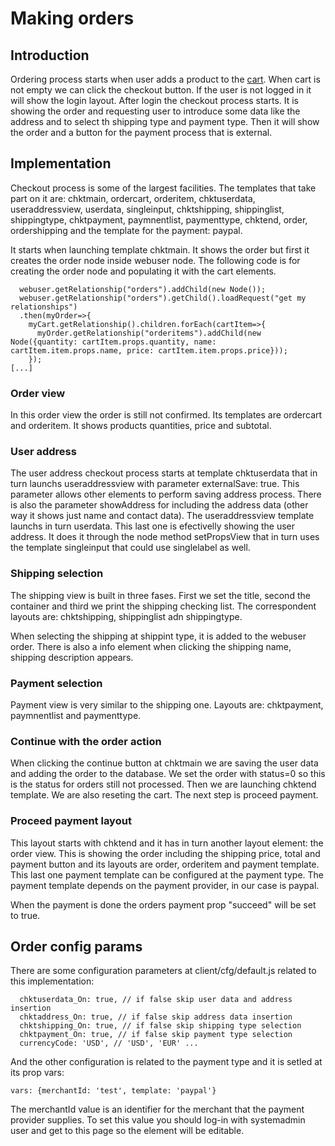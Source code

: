 Making orders
=============

## Introduction

Ordering process starts when user adds a product to the [cart](cart.md). When cart is not empty we can click the checkout button. If the user is not logged in it will show the login layout. After login the checkout process starts. It is showing the order and requesting user to introduce some data like the address and to select th shipping type and payment type. Then it will show the order and a button for the payment process that is external.

## Implementation

Checkout process is some of the largest facilities. The templates that take part on it are: chktmain, ordercart, orderitem, chktuserdata, useraddressview, userdata, singleinput, chktshipping, shippinglist, shippingtype, chktpayment, paymnentlist, paymenttype, chktend, order, ordershipping and the template for the payment: paypal.

It starts when launching template chktmain. It shows the order but first it creates the order node inside webuser node. The following code is for creating the order node and populating it with the cart elements.
```
  webuser.getRelationship("orders").addChild(new Node());
  webuser.getRelationship("orders").getChild().loadRequest("get my relationships")
  .then(myOrder=>{
    myCart.getRelationship().children.forEach(cartItem=>{
      myOrder.getRelationship("orderitems").addChild(new Node({quantity: cartItem.props.quantity, name: cartItem.item.props.name, price: cartItem.item.props.price}));
    });
[...]
```

### Order view

In this order view the order is still not confirmed. Its templates are ordercart and orderitem. It shows products quantities, price and subtotal.

### User address

The user address checkout process starts at template chktuserdata that in turn launchs useraddressview with parameter externalSave: true. This parameter allows other elements to perform saving address process. There is also the parameter showAddress for including the address data (other way it shows just name and contact data). The useraddressview template launchs in turn userdata. This last one is efectivelly showing the user address. It does it through the node method setPropsView that in turn uses the template singleinput that could use singlelabel as well.

### Shipping selection

The shipping view is built in three fases. First we set the title, second the container and third we print the shipping checking list. The correspondent layouts are: chktshipping, shippinglist adn shippingtype.

When selecting the shipping at shippint type, it is added to the webuser order. There is also a info element when clicking the shipping name, shipping description appears.

### Payment selection

Payment view is very similar to the shipping one. Layouts are: chktpayment, paymnentlist and paymenttype.

### Continue with the order action

When clicking the continue button at chktmain we are saving the user data and adding the order to the database. We set the order with status=0 so this is the status for orders still not processed. Then we are launching chktend template. We are also reseting the cart. The next step is proceed payment.

### Proceed payment layout

This layout starts with chktend and it has in turn another layout element: the order view. This is showing the order including the shipping price, total and payment button and its layouts are order, orderitem and payment template. This last one payment template can be configured at the payment type. The payment template depends on the payment provider, in our case is paypal.

When the payment is done the orders payment prop "succeed" will be set to true.

## Order config params

There are some configuration parameters at client/cfg/default.js related to this implementation:
```
  chktuserdata_On: true, // if false skip user data and address insertion
  chktaddress_On: true, // if false skip address data insertion
  chktshipping_On: true, // if false skip shipping type selection
  chktpayment_On: true, // if false skip payment type selection
  currencyCode: 'USD', // 'USD', 'EUR' ...
```
And the other configuration is related to the payment type and it is setled at its prop vars:
```
vars: {merchantId: 'test', template: 'paypal'}
```
The merchantId value is an identifier for the merchant that the payment provider supplies. To set this value you should log-in with systemadmin user and get to this page so the element will be editable.